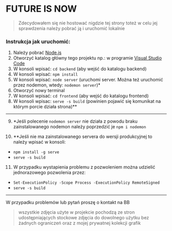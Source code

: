 # FUTURE IS NOW


> Zdecydowałem się nie hostować nigdzie tej strony toteż w celu jej sprawdzenia należy pobrać ją i uruchomić lokalnie

### Instrukcja jak uruchomić:

1. Należy pobrać [Node.js](https://nodejs.org/en/)
2. Otworzyć katalog główny tego projektu np.: w programie [Visual Studio Code](https://code.visualstudio.com/)
3. W konsoli wpisać: `cd backend` (aby wejść do katalogu backend) 
4. W konsoli wpisać: `npm install`
5. W konsoli wpisać: `node server` (uruchomi server. Można też uruchomić przez nodemon, wtedy: `nodemon server`)*
6. Otworzyć nowy terminal
7. W konsoli wpisać: `cd frontend` (aby wejść do katalogu frontend)
8. W konsoli wpisac: `serve -s build` (powinien pojawić się komunikat na którym porcie działa strona)**


---

9. *Jeśli polecenie `nodemon server` nie działa z powodu braku zainstalowanego nodemon należy poprzedzić je `npm i nodemon`

10. **Jeśli nie ma zainstalowanego servera do wersji produkcyjnej to należy wpisać w konsoli:
* `npm install -g serve`
* `serve -s build`

11. W przypadku wystapienia problemu z pozwoleniem można udzielić jednorazowego pozwolenia przez:
* `Set-ExecutionPolicy -Scope Process -ExecutionPolicy RemoteSigned`
* `serve -s build`

---

W przypadku problemów lub pytań proszę o kontakt na BB

> wszystkie zdjęcia użyte w projekcie pochodzą ze stron udostępniających stockowe zdjęcia do dowolnego użytku bez żadnych ograniczeń oraz z mojej prywatnej kolekcji grafik